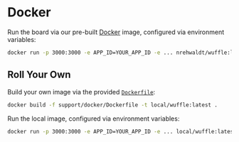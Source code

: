 # Docker

Run the board via our pre-built [Docker](https://www.docker.com/) image, configured via environment variables:

```sh
docker run -p 3000:3000 -e APP_ID=YOUR_APP_ID -e ... nrehwaldt/wuffle:latest
```


## Roll Your Own

Build your own image via the provided [`Dockerfile`](./Dockerfile):

```sh
docker build -f support/docker/Dockerfile -t local/wuffle:latest .
```

Run the local image, configured via environment variables:

```sh
docker run -p 3000:3000 -e APP_ID=YOUR_APP_ID -e ... local/wuffle:latest
```
